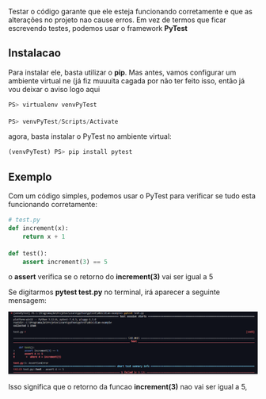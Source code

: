 Testar o código garante que ele esteja funcionando corretamente e que as alterações no projeto nao cause erros. Em vez de termos que ficar escrevendo testes, podemos usar o framework **PyTest**


## Instalacao
Para instalar ele, basta utilizar o **pip**. Mas antes, vamos configurar um ambiente virtual ne (já fiz muuuita cagada por não ter feito isso, então já vou deixar o aviso logo aqui

```python
PS> virtualenv venvPyTest

PS> venvPyTest/Scripts/Activate
```

agora, basta instalar o PyTest no ambiente virtual:

```python
(venvPyTest) PS> pip install pytest
```

## Exemplo

Com um código simples, podemos usar o PyTest para verificar se tudo esta funcionando corretamente:

```python
# test.py
def increment(x):
    return x + 1

def test():
    assert increment(3) == 5
```

o **assert** verifica se o retorno do **increment(3)** vai ser igual a 5

Se digitarmos **pytest test.py** no terminal, irá aparecer a seguinte mensagem:

![](Pasted%20image%2020240101183637.png)

Isso significa que o retorno da funcao **increment(3)** nao vai ser igual a 5,
